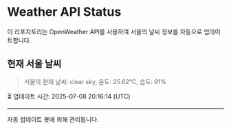 
# Weather API Status

이 리포지토리는 OpenWeather API를 사용하여 서울의 날씨 정보를 자동으로 업데이트합니다.

## 현재 서울 날씨
> 서울의 현재 날씨: clear sky, 온도: 25.62°C, 습도: 91%

⏳ 업데이트 시간: 2025-07-08 20:16:14 (UTC)

---
자동 업데이트 봇에 의해 관리됩니다.
